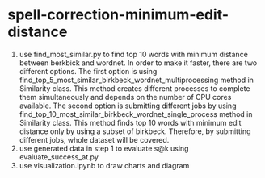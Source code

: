 # spell-correction-minimum-edit-distance

1. use find_most_similar.py to find top 10 words with minimum distance between berkbick and wordnet. In order to make it faster, there are two different options. 
The first option is using find_top_5_most_similar_birkbeck_wordnet_multiprocessing method in Similarity class. 
This method creates different processes to complete them simultaneously and depends on the number of CPU cores available.
The second option is submitting different jobs by using find_top_10_most_similar_birkbeck_wordnet_single_process method in Similarity class. This method finds top 10 words with minimum edit distance only by using a subset of birkbeck. Therefore, by submitting different jobs, whole dataset will be covered.
2. use generated data in step 1 to evaluate s@k using evaluate_success_at.py 
3. use visualization.ipynb to draw charts and diagram
